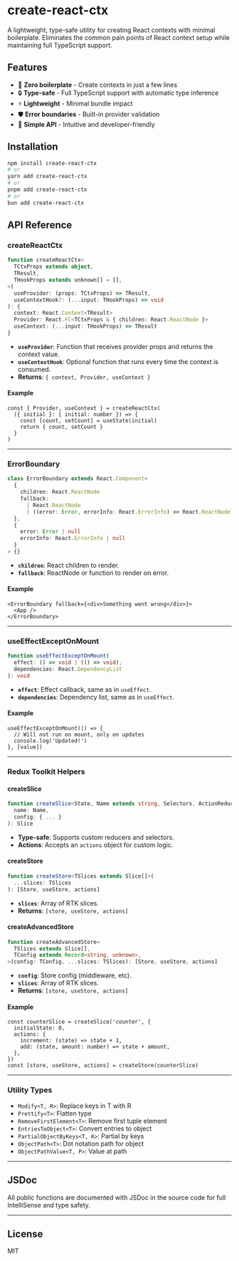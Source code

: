 # create-react-ctx

A lightweight, type-safe utility for creating React contexts with minimal boilerplate. Eliminates the common pain points of React context setup while maintaining full TypeScript support.

## Features

- 🚀 **Zero boilerplate** - Create contexts in just a few lines
- 🔒 **Type-safe** - Full TypeScript support with automatic type inference
- ⚡ **Lightweight** - Minimal bundle impact
- 🛡️ **Error boundaries** - Built-in provider validation
- 🎯 **Simple API** - Intuitive and developer-friendly

## Installation

```bash
npm install create-react-ctx
# or
yarn add create-react-ctx
# or
pnpm add create-react-ctx
# or
bun add create-react-ctx
```

## API Reference

### createReactCtx

```typescript
function createReactCtx<
  TCtxProps extends object,
  TResult,
  THookProps extends unknown[] = [],
>(
  useProvider: (props: TCtxProps) => TResult,
  useContextHook?: (...input: THookProps) => void
): {
  context: React.Context<TResult>
  Provider: React.FC<TCtxProps & { children: React.ReactNode }>
  useContext: (...input: THookProps) => TResult
}
```

- **`useProvider`**: Function that receives provider props and returns the context value.
- **`useContextHook`**: Optional function that runs every time the context is consumed.
- **Returns**: `{ context, Provider, useContext }`

#### Example

```tsx
const { Provider, useContext } = createReactCtx(
  ({ initial }: { initial: number }) => {
    const [count, setCount] = useState(initial)
    return { count, setCount }
  }
)
```

---

### ErrorBoundary

```typescript
class ErrorBoundary extends React.Component<
  {
    children: React.ReactNode
    fallback:
      | React.ReactNode
      | ((error: Error, errorInfo: React.ErrorInfo) => React.ReactNode)
  },
  {
    error: Error | null
    errorInfo: React.ErrorInfo | null
  }
> {}
```

- **`children`**: React children to render.
- **`fallback`**: ReactNode or function to render on error.

#### Example

```tsx
<ErrorBoundary fallback={<div>Something went wrong</div>}>
  <App />
</ErrorBoundary>
```

---

### useEffectExceptOnMount

```typescript
function useEffectExceptOnMount(
  effect: () => void | (() => void),
  dependencies: React.DependencyList
): void
```

- **`effect`**: Effect callback, same as in `useEffect`.
- **`dependencies`**: Dependency list, same as in `useEffect`.

#### Example

```tsx
useEffectExceptOnMount(() => {
  // Will not run on mount, only on updates
  console.log('Updated!')
}, [value])
```

---

### Redux Toolkit Helpers

#### createSlice

```typescript
function createSlice<State, Name extends string, Selectors, ActionReducers, CaseReducers, ReducerPath extends string = Name>(
  name: Name,
  config: { ... }
): Slice
```

- **Type-safe**: Supports custom reducers and selectors.
- **Actions**: Accepts an `actions` object for custom logic.

#### createStore

```typescript
function createStore<TSlices extends Slice[]>(
  ...slices: TSlices
): [Store, useStore, actions]
```

- **`slices`**: Array of RTK slices.
- **Returns**: `[store, useStore, actions]`

#### createAdvancedStore

```typescript
function createAdvancedStore<
  TSlices extends Slice[],
  TConfig extends Record<string, unknown>,
>(config: TConfig, ...slices: TSlices): [Store, useStore, actions]
```

- **`config`**: Store config (middleware, etc).
- **`slices`**: Array of RTK slices.
- **Returns**: `[store, useStore, actions]`

#### Example

```tsx
const counterSlice = createSlice('counter', {
  initialState: 0,
  actions: {
    increment: (state) => state + 1,
    add: (state, amount: number) => state + amount,
  },
})
const [store, useStore, actions] = createStore(counterSlice)
```

---

### Utility Types

- `Modify<T, R>`: Replace keys in T with R
- `Prettify<T>`: Flatten type
- `RemoveFirstElement<T>`: Remove first tuple element
- `EntriesToObject<T>`: Convert entries to object
- `PartialObjectByKeys<T, K>`: Partial by keys
- `ObjectPath<T>`: Dot notation path for object
- `ObjectPathValue<T, P>`: Value at path

---

## JSDoc

All public functions are documented with JSDoc in the source code for full IntelliSense and type safety.

---

## License

MIT
